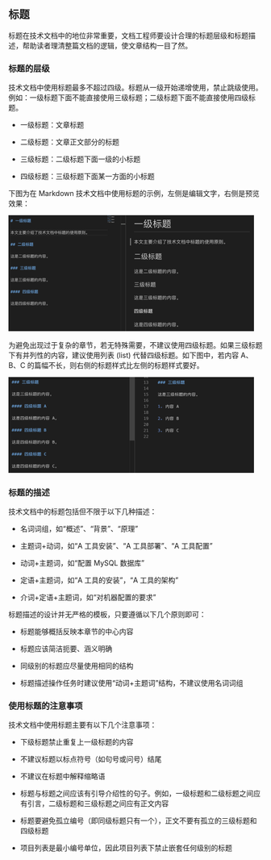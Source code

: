 ## 标题

标题在技术文档中的地位非常重要，文档工程师要设计合理的标题层级和标题描述，帮助读者理清整篇文档的逻辑，使文章结构一目了然。

### 标题的层级

技术文档中使用标题最多不超过四级。标题从一级开始递增使用，禁止跳级使用。例如：一级标题下面不能直接使用三级标题；二级标题下面不能直接使用四级标题。

- 一级标题：文章标题

- 二级标题：文章正文部分的标题

- 三级标题：二级标题下面一级的小标题

- 四级标题：三级标题下面某一方面的小标题

下图为在 Markdown 技术文档中使用标题的示例，左侧是编辑文字，右侧是预览效果：

<img src="标题层级.png" alt="img" style="zoom:50%;" />

为避免出现过于复杂的章节，若无特殊需要，不建议使用四级标题。如果三级标题下有并列性的内容，建议使用列表 (list) 代替四级标题。如下图中，若内容 A、B、C 的篇幅不长，则右侧的标题样式比左侧的标题样式要好。

<img src="标题划分.png" alt="img" style="zoom:50%;" />

### 标题的描述

技术文档中的标题包括但不限于以下几种描述：

- 名词词组，如“概述”、“背景”、“原理”

- 主题词+动词，如“A 工具安装”、“A 工具部署”、“A 工具配置”

- 动词+主题词，如“配置 MySQL 数据库”

- 定语+主题词，如“A 工具的安装”，“A 工具的架构” 

- 介词+定语+主题词，如“对机器配置的要求”

标题描述的设计并无严格的模板，只要遵循以下几个原则即可：

- 标题能够概括反映本章节的中心内容

- 标题应该简洁扼要、涵义明确

- 同级别的标题应尽量使用相同的结构

- 标题描述操作任务时建议使用“动词+主题词”结构，不建议使用名词词组

### 使用标题的注意事项

技术文档中使用标题主要有以下几个注意事项：

- 下级标题禁止重复上一级标题的内容

- 不建议标题以标点符号（如句号或问号）结尾

- 不建议在标题中解释缩略语

- 标题与标题之间应该有引导介绍性的句子。例如，一级标题和二级标题之间应有引言，二级标题和三级标题之间应有正文内容

- 标题要避免孤立编号（即同级标题只有一个），正文不要有孤立的三级标题和四级标题

- 项目列表是最小编号单位，因此项目列表下禁止嵌套任何级别的标题
